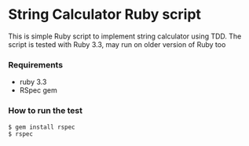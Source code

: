# String Calculator Ruby script
This is simple Ruby script to implement string calculator using TDD. The script is tested with Ruby 3.3, may run on older version of Ruby too

### Requirements
* ruby 3.3
* RSpec gem

### How to run the test
```shell
$ gem install rspec
$ rspec
```
